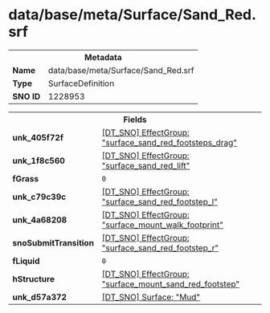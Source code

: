<h1>data/base/meta/Surface/Sand_Red.srf</h1><table><tr><th colspan="100%">Metadata</th></tr><tr><td><b>Name</b></td><td>data/base/meta/Surface/Sand_Red.srf</td></tr><tr><td><b>Type</b></td><td>SurfaceDefinition</td></tr><tr><td><b>SNO ID</b></td><td>1228953</td></tr></table>

<table><tr><th colspan="100%">Fields</th></tr><tr><td><b>unk_405f72f</b></td><td><a href="..\EffectGroup\surface_sand_red_footsteps_drag.efg.md">[DT_SNO] EffectGroup: "surface_sand_red_footsteps_drag"</a></td></tr><tr><td><b>unk_1f8c560</b></td><td><a href="..\EffectGroup\surface_sand_red_lift.efg.md">[DT_SNO] EffectGroup: "surface_sand_red_lift"</a></td></tr><tr><td><b>fGrass</b></td><td><code>0</code></td></tr><tr><td><b>unk_c79c39c</b></td><td><a href="..\EffectGroup\surface_sand_red_footstep_l.efg.md">[DT_SNO] EffectGroup: "surface_sand_red_footstep_l"</a></td></tr><tr><td><b>unk_4a68208</b></td><td><a href="..\EffectGroup\surface_mount_walk_footprint.efg.md">[DT_SNO] EffectGroup: "surface_mount_walk_footprint"</a></td></tr><tr><td><b>snoSubmitTransition</b></td><td><a href="..\EffectGroup\surface_sand_red_footstep_r.efg.md">[DT_SNO] EffectGroup: "surface_sand_red_footstep_r"</a></td></tr><tr><td><b>fLiquid</b></td><td><code>0</code></td></tr><tr><td><b>hStructure</b></td><td><a href="..\EffectGroup\surface_mount_sand_red_footstep.efg.md">[DT_SNO] EffectGroup: "surface_mount_sand_red_footstep"</a></td></tr><tr><td><b>unk_d57a372</b></td><td><a href="Mud.srf.md">[DT_SNO] Surface: "Mud"</a></td></tr></table>


